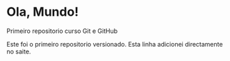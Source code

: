 # Ola, Mundo!
 Primeiro repositorio curso Git e GitHub

Este foi o primeiro repositorio versionado.
Esta linha adicionei directamente no saite.
